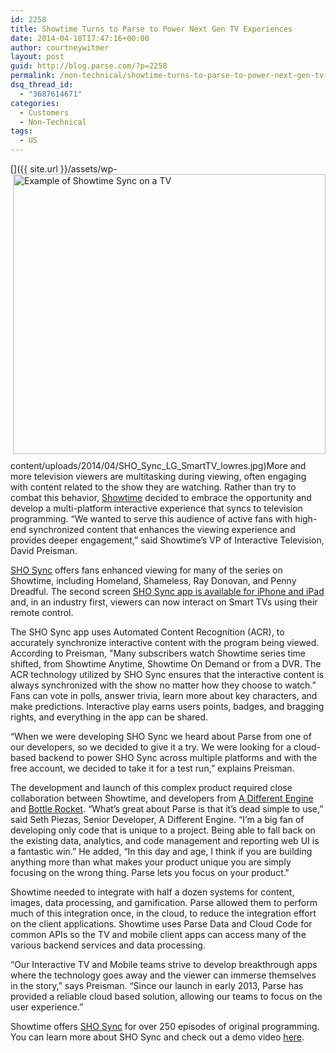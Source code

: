 ```yaml
---
id: 2258
title: Showtime Turns to Parse to Power Next Gen TV Experiences
date: 2014-04-18T17:47:16+00:00
author: courtneywitmer
layout: post
guid: http://blog.parse.com/?p=2258
permalink: /non-technical/showtime-turns-to-parse-to-power-next-gen-tv-experiences/
dsq_thread_id:
  - "3687614671"
categories:
  - Customers
  - Non-Technical
tags:
  - US
---
```

[<img style="border: 0pt none; float: right; padding-left: 10px; padding-bottom: 10px;" src="{{ site.url }}/assets/wp-content/uploads/2014/04/SHO_Sync_LG_SmartTV_lowres.jpg" alt="Example of Showtime Sync on a TV" width="500" height="448" />]({{ site.url }}/assets/wp-content/uploads/2014/04/SHO_Sync_LG_SmartTV_lowres.jpg)More and more television viewers are multitasking during viewing, often engaging with content related to the show they are watching. Rather than try to combat this behavior, <a href="http://www.sho.com/sho/home" target="_blank">Showtime</a> decided to embrace the opportunity and develop a multi-platform interactive experience that syncs to television programming. “We wanted to serve this audience of active fans with high-end synchronized content that enhances the viewing experience and provides deeper engagement,” said Showtime’s VP of Interactive Television, David Preisman.

<a href="http://sho.com/sync" target="_blank">SHO Sync</a> offers fans enhanced viewing for many of the series on Showtime, including Homeland, Shameless, Ray Donovan, and Penny Dreadful. The second screen <a href="https://itunes.apple.com/us/app/showtime-sync-second-screen/id462311198?mt=8" target="_blank">SHO Sync app is available for iPhone and iPad</a> and, in an industry first, viewers can now interact on Smart TVs using their remote control.

The SHO Sync app uses Automated Content Recognition (ACR), to accurately synchronize interactive content with the program being viewed. According to Preisman, "Many subscribers watch Showtime series time shifted, from Showtime Anytime, Showtime On Demand or from a DVR. The ACR technology utilized by SHO Sync ensures that the interactive content is always synchronized with the show no matter how they choose to watch.” Fans can vote in polls, answer trivia, learn more about key characters, and make predictions. Interactive play earns users points, badges, and bragging rights, and everything in the app can be shared.

“When we were developing SHO Sync we heard about Parse from one of our developers, so we decided to give it a try. We were looking for a cloud-based backend to power SHO Sync across multiple platforms and with the free account, we decided to take it for a test run,” explains Preisman.

The development and launch of this complex product required close collaboration between Showtime, and developers from <a href="http://adifferentengine.com/" target="_blank">A Different Engine</a> and <a href="http://www.bottlerocketapps.com/index.html" target="_blank">Bottle Rocket</a>. “What’s great about Parse is that it’s dead simple to use,” said Seth Piezas, Senior Developer, A Different Engine. “I’m a big fan of developing only code that is unique to a project. Being able to fall back on the existing data, analytics, and code management and reporting web UI is a fantastic win.” He added, “In this day and age, I think if you are building anything more than what makes your product unique you are simply focusing on the wrong thing. Parse lets you focus on your product."

Showtime needed to integrate with half a dozen systems for content, images, data processing, and gamification. Parse allowed them to perform much of this integration once, in the cloud, to reduce the integration effort on the client applications. Showtime uses Parse Data and Cloud Code for common APIs so the TV and mobile client apps can access many of the various backend services and data processing.

“Our Interactive TV and Mobile teams strive to develop breakthrough apps where the technology goes away and the viewer can immerse themselves in the story,” says Preisman. “Since our launch in early 2013, Parse has provided a reliable cloud based solution, allowing our teams to focus on the user experience.”

Showtime offers <a href="http://sho.com/sync" target="_blank">SHO Sync</a> for over 250 episodes of original programming. You can learn more about SHO Sync and check out a demo video <a href="http://SHO.com/sync" target="_blank">here</a>.